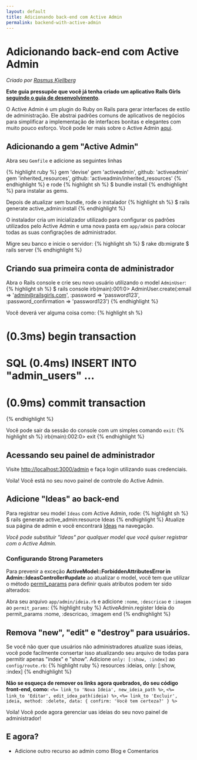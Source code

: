 ```yaml
---
layout: default
title: Adicionando back-end com Active Admin
permalink: backend-with-active-admin
---
```


# Adicionando back-end com Active Admin

_Criado por [Rasmus Kjellberg](https://www.rasmuskjellberg.se)_

**Este guia pressupõe que você já tenha criado um aplicativo Rails Girls** [**seguindo o guia de desenvolvimento**](/app).

O Active Admin é um plugin do Ruby on Rails para gerar interfaces de estilo de administração. Ele abstrai padrões comuns de aplicativos de negócios para simplificar a implementação de interfaces bonitas e elegantes com muito pouco esforço. Você pode ler mais sobre o Active Admin [aqui](http://activeadmin.info/).

## Adicionando a gem "Active Admin"

Abra seu `Gemfile` e adicione as seguintes linhas

{% highlight ruby %}
gem 'devise'
gem 'activeadmin', github: 'activeadmin'
gem 'inherited_resources', github: 'activeadmin/inherited_resources'
{% endhighlight %}
e rode
{% highlight sh %}
\$ bundle install
{% endhighlight %}
para instalar as gems.

Depois de atualizar sem bundle, rode o instalador
{% highlight sh %}
\$ rails generate active_admin:install
{% endhighlight %}

O instalador cria um inicializador utilizado para configurar os padrões utilizados pelo Active Admin e uma nova pasta em `app/admin` para colocar todas as suas configrações de administrador.

Migre seu banco e inicie o servidor:
{% highlight sh %}
$ rake db:migrate
$ rails server
{% endhighlight %}

## Criando sua primeira conta de administrador

Abra o Rails console e crie seu novo usuário utilizando o model `AdminUser`:
{% highlight sh %}
\$ rails console
irb(main):001:0> AdminUser.create(:email => 'admin@railsgirls.com', :password => 'password123', :password_confirmation => 'password123')
{% endhighlight %}

Você deverá ver alguma coisa como:
{% highlight sh %}

# (0.3ms) begin transaction

# SQL (0.4ms) INSERT INTO "admin_users" ...

# (0.9ms) commit transaction

{% endhighlight %}

Você pode sair da sessão do console com um simples comando `exit`:
{% highlight sh %}
irb(main):002:0> exit
{% endhighlight %}

## Acessando seu painel de administrador

Visite [http://localhost:3000/admin](http://localhost:3000/admin) e faça login utilizando suas credenciais.

Voila! Você está no seu novo painel de controle do Active Admin.

## Adicione "Ideas" ao back-end

Para registrar seu model `Ideas` com Active Admin, rode:
{% highlight sh %}
\$ rails generate active_admin:resource Ideas
{% endhighlight %}
Atualize sua página de admin e você encontrará [Ideas](http://localhost:3000/admin/Ideas) na navegação.

_Você pode substituir "Ideas" por qualquer model que você quiser registrar com o Active Admin._

### Configurando Strong Parameters

Para prevenir a exceção **ActiveModel::ForbiddenAttributesError in Admin::IdeasController#update** ao atualizar o model, você tem que utilizar o método [permit_params](http://activeadmin.info/docs/2-resource-customization.html) para definir quais atributos podem ter sido alterados:

Abra seu arquivo `app/admin/ideia.rb` e adicione `:nome`, `:descricao` e `:imagem` ao `permit_params`:
{% highlight ruby %}
ActiveAdmin.register Ideia do
permit_params :nome, :descricao, :imagem
end
{% endhighlight %}

## Remova "new", "edit" e "destroy" para usuários.

Se você não quer que usuários não administradores atualize suas ideias, você pode facilmente consertar isso atualizando seu arquivo de todas para permitir apenas "index" e "show". Adicione `only: [:show, :index]` ao `config/route.rb`:
{% highlight ruby %}
resources :ideias, only: [:show, :index]
{% endhighlight %}

**Não se esqueça de remover os links agora quebrados, do seu código front-end, como:** `<%= link_to 'Nova Ideia', new_ideia_path %>`, `<%= link_to 'Editar', edit_idea_path(ideia) %>`, `<%= link_to 'Excluir', ideia, method: :delete, data: { confirm: 'Você tem certeza?' } %>`

Voila! Você pode agora gerenciar uas ideias do seu novo painel de administrador!

## E agora?

- Adicione outro recurso ao admin como Blog e Comentarios
